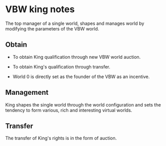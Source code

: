 # VBW king notes

The top manager of a single world, shapes and manages  world by modifying the parameters of the VBW world.



## Obtain

* To obtain King qualification through new VBW world auction.

* To obtain King's qualification through transfer.

* World 0 is directly set as the founder of the VBW as an incentive.

  

## Management

King shapes the single world through the world configuration and sets the tendency to form various, rich and interesting virtual worlds.



## Transfer

The transfer of King's rights is in the form of auction.